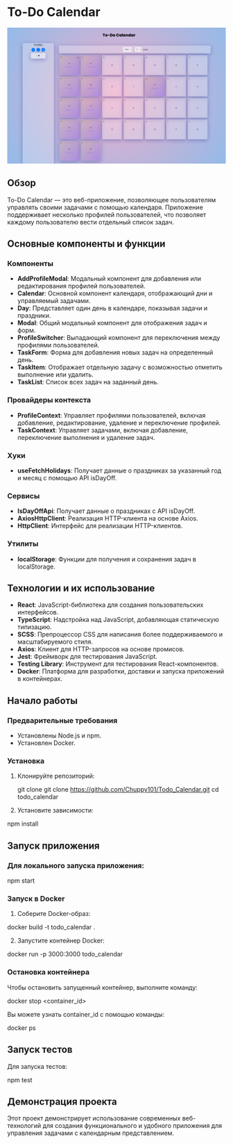 # To-Do Calendar

![Главная страница проекта](public/Calendar.PNG)

## Обзор

To-Do Calendar — это веб-приложение, позволяющее пользователям управлять своими задачами с помощью календаря. Приложение поддерживает несколько профилей пользователей, что позволяет каждому пользователю вести отдельный список задач.

## Основные компоненты и функции

### Компоненты

- **AddProfileModal**: Модальный компонент для добавления или редактирования профилей пользователей.
- **Calendar**: Основной компонент календаря, отображающий дни и управляемый задачами.
- **Day**: Представляет один день в календаре, показывая задачи и праздники.
- **Modal**: Общий модальный компонент для отображения задач и форм.
- **ProfileSwitcher**: Выпадающий компонент для переключения между профилями пользователей.
- **TaskForm**: Форма для добавления новых задач на определенный день.
- **TaskItem**: Отображает отдельную задачу с возможностью отметить выполнение или удалить.
- **TaskList**: Список всех задач на заданный день.

### Провайдеры контекста

- **ProfileContext**: Управляет профилями пользователей, включая добавление, редактирование, удаление и переключение профилей.
- **TaskContext**: Управляет задачами, включая добавление, переключение выполнения и удаление задач.

### Хуки

- **useFetchHolidays**: Получает данные о праздниках за указанный год и месяц с помощью API isDayOff.

### Сервисы

- **IsDayOffApi**: Получает данные о праздниках с API isDayOff.
- **AxiosHttpClient**: Реализация HTTP-клиента на основе Axios.
- **HttpClient**: Интерфейс для реализации HTTP-клиентов.

### Утилиты

- **localStorage**: Функции для получения и сохранения задач в localStorage.

## Технологии и их использование

- **React**: JavaScript-библиотека для создания пользовательских интерфейсов.
- **TypeScript**: Надстройка над JavaScript, добавляющая статическую типизацию.
- **SCSS**: Препроцессор CSS для написания более поддерживаемого и масштабируемого стиля.
- **Axios**: Клиент для HTTP-запросов на основе промисов.
- **Jest**: Фреймворк для тестирования JavaScript.
- **Testing Library**: Инструмент для тестирования React-компонентов.
- **Docker**: Платформа для разработки, доставки и запуска приложений в контейнерах.

## Начало работы

### Предварительные требования

- Установлены Node.js и npm.
- Установлен Docker.

### Установка

1. Клонируйте репозиторий:

   git clone git clone https://github.com/Chuppy101/Todo_Calendar.git
   cd todo_calendar

2. Установите зависимости:

npm install

## Запуск приложения

### Для локального запуска приложения:

npm start

### Запуск в Docker

1. Соберите Docker-образ:

docker build -t todo_calendar .

2. Запустите контейнер Docker:

docker run -p 3000:3000 todo_calendar

### Остановка контейнера

Чтобы остановить запущенный контейнер, выполните команду:

docker stop <container_id>

Вы можете узнать container_id с помощью команды:

docker ps

## Запуск тестов

Для запуска тестов:

npm test

## Демонстрация проекта

Этот проект демонстрирует использование современных веб-технологий для создания функционального и удобного приложения для управления задачами с календарным представлением.
